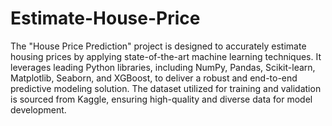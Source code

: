 # Estimate-House-Price
The "House Price Prediction" project is designed to accurately estimate housing prices by applying state-of-the-art machine learning techniques. It leverages leading Python libraries, including NumPy, Pandas, Scikit-learn, Matplotlib, Seaborn, and XGBoost, to deliver a robust and end-to-end predictive modeling solution. The dataset utilized for training and validation is sourced from Kaggle, ensuring high-quality and diverse data for model development.

